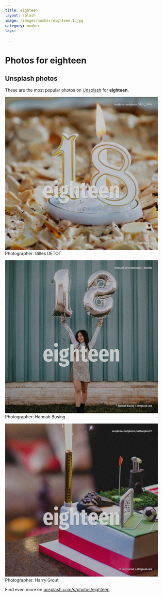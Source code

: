 ```yaml
---
title: eighteen
layout: splash
image: /images/number/eighteen.1.jpg
category: number
tags:

---
```

# Photos for eighteen
 
## Unsplash photos
These are the most popular photos on [Unsplash](https://unsplash.com) for **eighteen**.
 
![eighteen](/images/number/eighteen.1.jpg)
Photographer:  Gilles DETOT
 
![eighteen](/images/number/eighteen.2.jpg)
Photographer:  Hannah Busing
 
![eighteen](/images/number/eighteen.3.jpg)
Photographer:  Harry Grout
 
Find even more on [unsplash.com/s/photos/eighteen](https://unsplash.com/s/photos/eighteen)
 
